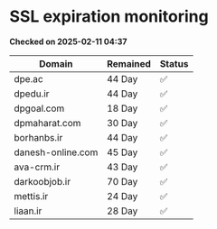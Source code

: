 # SSL expiration monitoring

**Checked on 2025-02-11 04:37**

| Domain | Remained | Status       |
|--------|----------|--------------|
| dpe.ac     | 44 Day   | ✅ |
| dpedu.ir     | 44 Day   | ✅ |
| dpgoal.com     | 18 Day   | ✅ |
| dpmaharat.com     | 30 Day   | ✅ |
| borhanbs.ir     | 44 Day   | ✅ |
| danesh-online.com     | 45 Day   | ✅ |
| ava-crm.ir     | 43 Day   | ✅ |
| darkoobjob.ir     | 70 Day   | ✅ |
| mettis.ir     | 24 Day   | ✅ |
| liaan.ir     | 28 Day   | ✅ |
